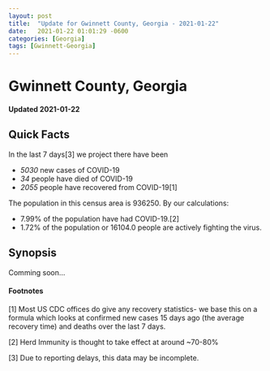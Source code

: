 ```yaml
---
layout: post
title:  "Update for Gwinnett County, Georgia - 2021-01-22"
date:   2021-01-22 01:01:29 -0600
categories: [Georgia]
tags: [Gwinnett-Georgia]
---
```


# Gwinnett County, Georgia
#### Updated 2021-01-22

## Quick Facts

In the last 7 days[3] we project there have been
- *5030* new cases of COVID-19
- *34* people have died of COVID-19
- *2055* people have recovered from COVID-19[1]

The population in this census area is 936250. By our calculations:
- 7.99% of the population have had COVID-19.[2]
- 1.72% of the population or 16104.0 people are actively fighting the virus.

## Synopsis

Comming soon...


#### Footnotes

[1] Most US CDC offices do give any recovery statistics- we base this on a formula which looks at confirmed new cases
15 days ago (the average recovery time) and deaths over the last 7 days.

[2] Herd Immunity is thought to take effect at around ~70-80%

[3] Due to reporting delays, this data may be incomplete.
 
    